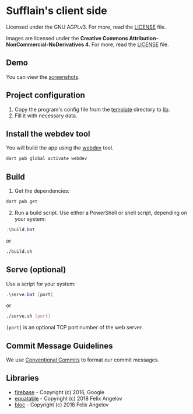 # Sufflain's client side

Licensed under the GNU AGPLv3. For more, read the [LICENSE](./LICENSE) file.

Images are licensed under the **Creative Commons Attribution-NonCommercial-NoDerivatives 4**. For more, read the [LICENSE](img/LICENSE.md) file.

## Demo
You can view the [screenshots](demo.md).

## Project configuration
1. Copy the program's config file from the [template](./template) directory to [lib](./lib).
2. Fill it with necessary data.

## Install the webdev tool
You will build the app using the [webdev](https://pub.dev/packages/webdev) tool.

```bash
dart pub global activate webdev
```


## Build
1. Get the dependencies:
```bash
dart pub get
```

2. Run a build script. Use either a PowerShell or shell script, depending on your system:
```powershell
.\build.bat
```

or

```bash
./build.sh
```

## Serve (optional)

Use a script for your system:
```powershell
.\serve.bat [port]
```

or 

```bash
./serve.sh [port]
```

`[port]` is an optional TCP port number of the web server.

## Commit Message Guidelines
We use [Conventional Commits](https://www.conventionalcommits.org/en/v1.0.0/) to format our commit
messages.

## Libraries
- [firebase](https://pub.dev/packages/firebase) - Copyright (c) 2016, Google
- [equatable](https://pub.dev/packages/equatable) - Copyright (c) 2018 Felix Angelov
- [bloc](https://pub.dev/packages/bloc) - Copyright (c) 2018 Felix Angelov